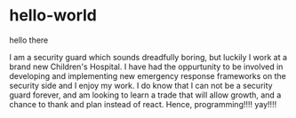 # hello-world

hello there

I am a security guard which sounds dreadfully boring, but luckily I work at a brand new Children's Hospital. 
I have had the oppurtunity to be involved in developing and implementing new emergency response frameworks on the security      side and I enjoy my work. I do know that I can not be a security guard forever, and am looking to learn a trade that will allow growth, and a chance to thank and plan instead of react. Hence, programming!!!! yay!!!!
